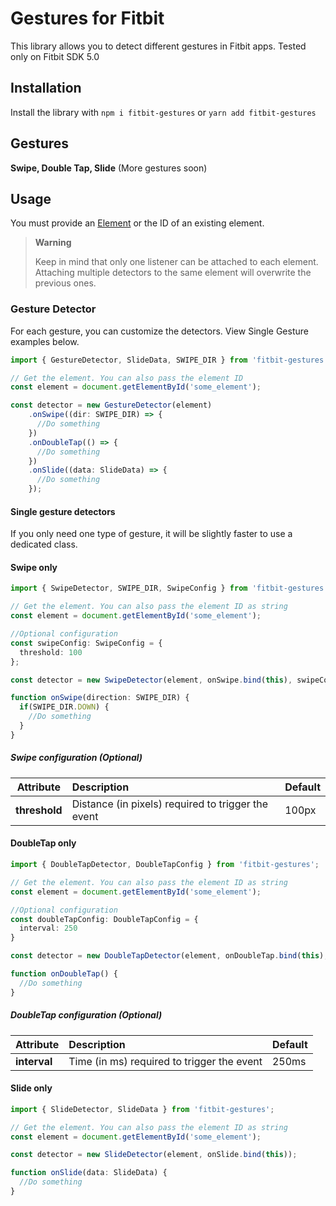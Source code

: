 # Gestures for Fitbit

This library allows you to detect different gestures in Fitbit apps. Tested only on Fitbit SDK 5.0

## Installation

Install the library with `npm i fitbit-gestures` or `yarn add fitbit-gestures` 

## Gestures

**Swipe, Double Tap, Slide** (More gestures soon) 

## Usage

You must provide an [Element](https://dev.fitbit.com/build/reference/device-api/document/#interface-element) or the ID of an existing element.

> **Warning**
>
> Keep in mind that only one listener can be attached to each element. Attaching multiple detectors to the same element will overwrite the previous ones. 


### Gesture Detector

For each gesture, you can customize the detectors. View Single Gesture examples below.

```typescript
import { GestureDetector, SlideData, SWIPE_DIR } from 'fitbit-gestures';

// Get the element. You can also pass the element ID
const element = document.getElementById('some_element'); 

const detector = new GestureDetector(element)
    .onSwipe((dir: SWIPE_DIR) => {
      //Do something
    })
    .onDoubleTap(() => {
      //Do something
    })
    .onSlide((data: SlideData) => {
      //Do something
    });
```


#### Single gesture detectors

If you only need one type of gesture, it will be slightly faster to use a dedicated class. 

#### Swipe only

```typescript
import { SwipeDetector, SWIPE_DIR, SwipeConfig } from 'fitbit-gestures';

// Get the element. You can also pass the element ID as string
const element = document.getElementById('some_element');

//Optional configuration
const swipeConfig: SwipeConfig = {
  threshold: 100
};

const detector = new SwipeDetector(element, onSwipe.bind(this), swipeConfig);

function onSwipe(direction: SWIPE_DIR) {
  if(SWIPE_DIR.DOWN) {
    //Do something
  }
}
```

##### Swipe configuration (Optional)

| Attribute | Description | Default |
| --- | :--- | --- |
| **threshold** | Distance (in pixels) required to trigger the event | 100px

#### DoubleTap only

```typescript
import { DoubleTapDetector, DoubleTapConfig } from 'fitbit-gestures';

// Get the element. You can also pass the element ID as string
const element = document.getElementById('some_element'); 

//Optional configuration
const doubleTapConfig: DoubleTapConfig = {
  interval: 250
}

const detector = new DoubleTapDetector(element, onDoubleTap.bind(this), doubleTapConfig);

function onDoubleTap() {
  //Do something
}
```

##### DoubleTap configuration (Optional)

| Attribute | Description | Default |
| --- | :--- | --- |
| **interval** | Time (in ms) required to trigger the event | 250ms

#### Slide only

```typescript
import { SlideDetector, SlideData } from 'fitbit-gestures';

// Get the element. You can also pass the element ID as string
const element = document.getElementById('some_element');

const detector = new SlideDetector(element, onSlide.bind(this));

function onSlide(data: SlideData) {
  //Do something
}
```
